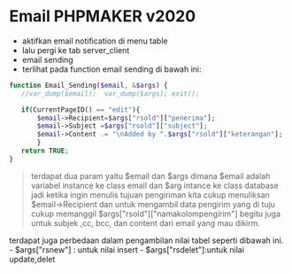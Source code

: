# Email PHPMAKER v2020

 - aktifkan email notification di menu table 
 - lalu pergi ke tab server_client
 - email sending
 - terlihat pada function email sending di bawah ini:
 ```php
 function Email_Sending($email, &$args) {
	//var_dump($email);  var_dump($args); exit();

	if(CurrentPageID() == "edit"){
		$email->Recipient=$args["rsold"]["penerima"];
		$email->Subject =$args["rsold"]["subject"];
		$email->Content .= "\nAdded by ".$args["rsold"]["keterangan"];
		}
	return TRUE;
}
```
> terdapat dua param  yaitu $email dan $args dimana $email adalah variabel instance ke class email dan $arg intance ke class database jadi ketika ingin menulis tujuan pengiriman kita cukup menuliksan $email->Recipient dan untuk mengambil data pengirim yang di tuju cukup memanggil $args["rsold"]["namakolompengirim"] begitu juga untuk subjek ,cc, bcc, dan content dari email yang mau dikirm.

terdapat juga perbedaan dalam pengambilan nilai tabel seperti dibawah ini.
    - $args["rsnew"] : untuk nilai insert
    - $args["rsdelet"]:untuk nilai update,delet